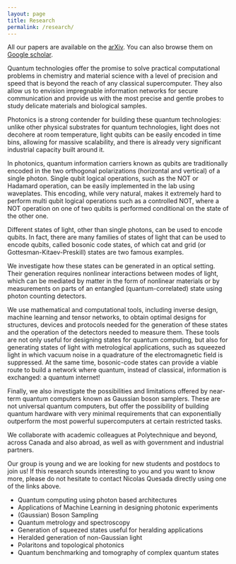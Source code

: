 ```yaml
---
layout: page
title: Research
permalink: /research/
---
```


All our papers are available on the [arXiv](https://arxiv.org/search/advanced?advanced=&terms-0-operator=AND&terms-0-term=N+Quesada&terms-0-field=all&classification-physics=y&classification-physics_archives=quant-ph&classification-include_cross_list=include&date-filter_by=all_dates&date-year=&date-from_date=&date-to_date=&date-date_type=submitted_date&abstracts=show&size=50&order=-announced_date_first). You can also browse them on [Google scholar](https://scholar.google.ca/citations?hl=en&user=dZNVjOEAAAAJ&view_op=list_works).


Quantum technologies offer the promise to solve practical computational problems in chemistry and material science with a level of precision and speed that is beyond the reach of any classical supercomputer. They also allow us to envision impregnable information networks for secure communication and provide us with the most precise and gentle probes to study delicate materials and biological samples.

Photonics is a strong contender for building these quantum technologies: unlike other physical substrates for quantum technologies, light does not decohere at room temperature, light qubits can be easily encoded in time bins, allowing for massive scalability, and there is already very significant industrial capacity built around it.

In photonics, quantum information carriers known as qubits are traditionally encoded in the two orthogonal polarizations (horizontal and vertical) of a single photon. Single qubit logical operations, such as the NOT or Hadamard operation, can be easily implemented in the lab using waveplates. This encoding, while very natural, makes it extremely hard to perform multi qubit logical operations such as a controlled NOT, where a NOT operation on one of two qubits is performed conditional on the state of the other one.

Different states of light, other than single photons, can be used to encode qubits. In fact, there are many families of states of light that can be used to encode qubits, called bosonic code states, of which cat and grid (or Gottesman-Kitaev-Preskill) states are two famous examples.

We investigate how these states can be generated in an optical setting. Their generation requires nonlinear interactions between modes of light, which can be mediated by matter in the form of nonlinear materials or by measurements on parts of an entangled (quantum-correlated) state using photon counting detectors.

We use mathematical and computational tools, including inverse design, machine learning and tensor networks, to obtain optimal designs for structures, devices and protocols needed for the generation of these states and the operation of the detectors needed to measure them. These tools are not only useful for designing states for quantum computing, but also for generating states of light with metrological applications, such as squeezed light in which vacuum noise in a quadrature of the electromagnetic field is suppressed. At the same time, bosonic-code states can provide a viable route to build a network where quantum, instead of classical, information is exchanged: a quantum internet!

Finally, we also investigate the possibilities and limitations offered by near-term quantum computers known as Gaussian boson samplers.  These are not universal quantum computers, but offer the possibility of building quantum hardware with very minimal requirements that can exponentially outperform the most powerful supercomputers at certain restricted tasks.

We collaborate with academic colleagues at Polytechnique and beyond, across Canada and also abroad, as well as with government and industrial partners.


Our group is young and we are looking for new students and postdocs to join us! If this research sounds interesting to you and you want to know more, please do not hesitate to contact Nicolas Quesada directly using one of the links above.

* Quantum computing using photon based architectures
* Applications of Machine Learning in designing photonic experiments
* (Gaussian) Boson Sampling
* Quantum metrology and spectroscopy
* Generation of squeezed states useful for heralding applications
* Heralded generation of non-Gaussian light
* Polaritons and topological photonics
* Quantum benchmarking and tomography of complex quantum states